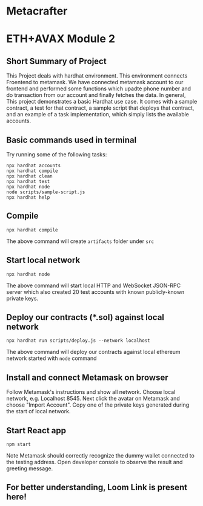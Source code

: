 # Metacrafter 
# ETH+AVAX Module 2
## Short Summary of Project
This Project deals with hardhat environment. This environment connects Froentend to metamask.
We have connected metamask account to our frontend and performed some functions which upadte phone number and do transaction from our account and finally fetches the data.
In general,
This project demonstrates a basic Hardhat use case. It comes with a sample contract, a test for that contract, a sample script that deploys that contract, and an example of a task implementation, which simply lists the available accounts.
## Basic commands used in terminal

Try running some of the following tasks:

```shell
npx hardhat accounts
npx hardhat compile
npx hardhat clean
npx hardhat test
npx hardhat node
node scripts/sample-script.js
npx hardhat help
```

## Compile
```
npx hardhat compile
```
The above command will create `artifacts` folder under `src`

## Start local network
```
npx hardhat node
```
The above command will start local HTTP and WebSocket JSON-RPC server which also created 20 test accounts with known publicly-known private keys.

## Deploy our contracts (*.sol) against local network
```
npx hardhat run scripts/deploy.js --network localhost
```
The above command will deploy our contracts against local ethereum network started with ```node``` command

## Install and connect Metamask on browser
Follow Metamask's instructions and show all network.  Choose local network, e.g. Localhost 8545.  Next click the avatar on Metamask and choose "Import Account".  Copy one of the private keys generated during the start of local network.

## Start React app
```
npm start
```
Note Metamask should correctly recognize the dummy wallet connected to the testing address.  Open developer console to observe the result and greeting message.

## For better understanding, Loom Link is present here!
